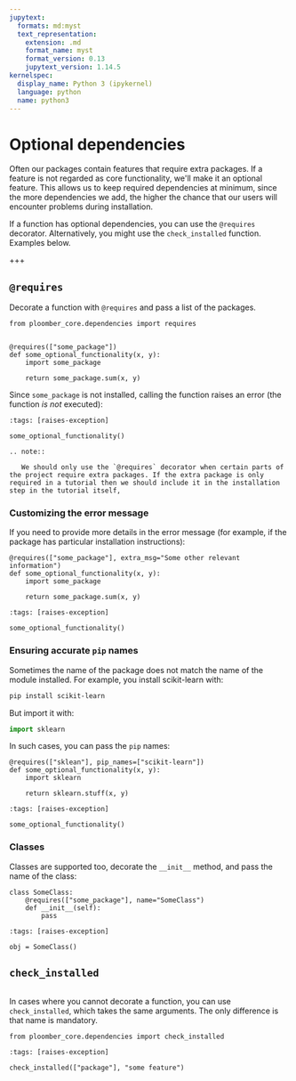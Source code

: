 ```yaml
---
jupytext:
  formats: md:myst
  text_representation:
    extension: .md
    format_name: myst
    format_version: 0.13
    jupytext_version: 1.14.5
kernelspec:
  display_name: Python 3 (ipykernel)
  language: python
  name: python3
---
```


# Optional dependencies

Often our packages contain features that require extra packages. If a feature is not regarded as core functionality, we'll make it an optional feature. This allows us to keep required dependencies at minimum, since the more dependencies we add, the higher the chance that our users will encounter problems during installation.

If a function has optional dependencies, you can use the `@requires` decorator. Alternatively, you might use the `check_installed` function. Examples below.

+++

## `@requires`

Decorate a function with `@requires` and pass a list of the packages.

```{code-cell} ipython3
from ploomber_core.dependencies import requires


@requires(["some_package"])
def some_optional_functionality(x, y):
    import some_package

    return some_package.sum(x, y)
```

Since `some_package` is not installed, calling the function raises an error (the function *is not* executed):

```{code-cell} ipython3
:tags: [raises-exception]

some_optional_functionality()
```

```{eval-rst}
.. note::

   We should only use the `@requires` decorator when certain parts of the project require extra packages. If the extra package is only required in a tutorial then we should include it in the installation step in the tutorial itself,
```


### Customizing the error message

If you need to provide more details in the error message (for example, if the package has particular installation instructions):

```{code-cell} ipython3
@requires(["some_package"], extra_msg="Some other relevant information")
def some_optional_functionality(x, y):
    import some_package

    return some_package.sum(x, y)
```

```{code-cell} ipython3
:tags: [raises-exception]

some_optional_functionality()
```

### Ensuring accurate `pip` names

Sometimes the name of the package does not match the name of the module installed. For example, you install scikit-learn with:

```sh
pip install scikit-learn
```

But import it with:

```python
import sklearn
```

In such cases, you can pass the `pip` names:

```{code-cell} ipython3
@requires(["sklean"], pip_names=["scikit-learn"])
def some_optional_functionality(x, y):
    import sklearn

    return sklearn.stuff(x, y)
```

```{code-cell} ipython3
:tags: [raises-exception]

some_optional_functionality()
```

### Classes

Classes are supported too, decorate the `__init__` method, and pass the name of the class:

```{code-cell} ipython3
class SomeClass:
    @requires(["some_package"], name="SomeClass")
    def __init__(self):
        pass
```

```{code-cell} ipython3
:tags: [raises-exception]

obj = SomeClass()
```

## `check_installed`

```{versionadded} 0.2.7
```

In cases where you cannot decorate a function, you can use `check_installed`, which takes the same arguments. The only difference is that name is mandatory.

```{code-cell} ipython3
from ploomber_core.dependencies import check_installed
```

```{code-cell} ipython3
:tags: [raises-exception]

check_installed(["package"], "some feature")
```
